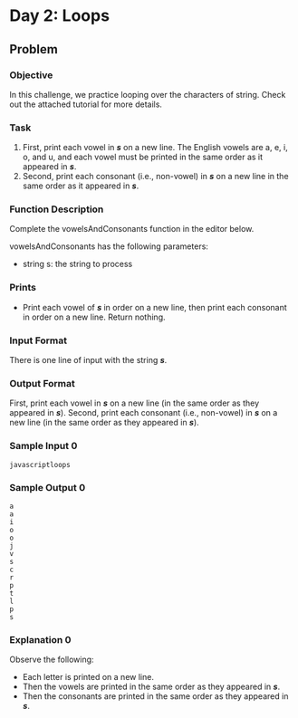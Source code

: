 # Day 2: Loops

## Problem

### Objective

<p>In this challenge, we practice looping over the characters of string. Check out the attached tutorial for more details.</p>

### Task

1. First, print each vowel in <b><i>s</i></b> on a new line. The English vowels are a, e, i, o, and u, and each vowel must be printed in the same order as it appeared in <b><i>s</i></b>.
2. Second, print each consonant (i.e., non-vowel) in <b><i>s</i></b> on a new line in the same order as it appeared in <b><i>s</i></b>.

### Function Description

<p>Complete the vowelsAndConsonants function in the editor below.</p>
<p>vowelsAndConsonants has the following parameters:</p>

- string s: the string to process

### Prints

- Print each vowel of <b><i>s</i></b> in order on a new line, then print each consonant in order on a new line. Return nothing.

### Input Format

<p>There is one line of input with the string <b><i>s</i></b>.</p>

### Output Format

<p>First, print each vowel in <b><i>s</i></b> on a new line (in the same order as they appeared in <b><i>s</i></b>). Second, print each consonant (i.e., non-vowel) in <b><i>s</i></b> on a new line (in the same order as they appeared in <b><i>s</i></b>).</p>

### Sample Input 0

```
javascriptloops
```

### Sample Output 0

```
a
a
i
o
o
j
v
s
c
r
p
t
l
p
s
```

### Explanation 0

<p>Observe the following:</p>

- Each letter is printed on a new line.
- Then the vowels are printed in the same order as they appeared in <b><i>s</i></b>.
- Then the consonants are printed in the same order as they appeared in <b><i>s</i></b>.

